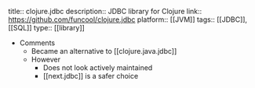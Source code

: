 title:: clojure.jdbc
description:: JDBC library for Clojure
link:: https://github.com/funcool/clojure.jdbc
platform:: [[JVM]]
tags:: [[JDBC]], [[SQL]]
type:: [[library]]

- Comments
	- Became an alternative to [[clojure.java.jdbc]]
	- However
		- Does not look actively maintained
		- [[next.jdbc]] is a safer choice